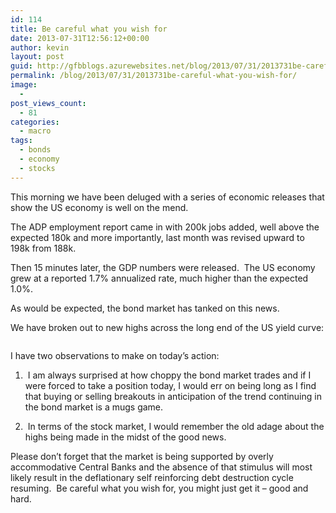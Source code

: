 ```yaml
---
id: 114
title: Be careful what you wish for
date: 2013-07-31T12:56:12+00:00
author: kevin
layout: post
guid: http://gfbblogs.azurewebsites.net/blog/2013/07/31/2013731be-careful-what-you-wish-for/
permalink: /blog/2013/07/31/2013731be-careful-what-you-wish-for/
image:
  - 
post_views_count:
  - 81
categories:
  - macro
tags:
  - bonds
  - economy
  - stocks
---
```

This morning we have been deluged with a series of economic releases that show the US economy is well on the mend.

The ADP employment report came in with 200k jobs added, well above the expected 180k and more importantly, last month was revised upward to 198k from 188k.

Then 15 minutes later, the GDP numbers were released.  The US economy grew at a reported 1.7% annualized rate, much higher than the expected 1.0%.

As would be expected, the bond market has tanked on this news.

We have broken out to new highs across the long end of the US yield curve:

<img class="aligncenter" alt="" src="http://themacrotourist.com/blogs/US%2030%20Yr%20Jul%2031%2013.gif" />

I have two observations to make on today&#8217;s action:

1.  I am always surprised at how choppy the bond market trades and if I were forced to take a position today, I would err on being long as I find that buying or selling breakouts in anticipation of the trend continuing in the bond market is a mugs game.

2.  In terms of the stock market, I would remember the old adage about the highs being made in the midst of the good news.

Please don&#8217;t forget that the market is being supported by overly accommodative Central Banks and the absence of that stimulus will most likely result in the deflationary self reinforcing debt destruction cycle resuming.  Be careful what you wish for, you might just get it &#8211; good and hard.

&nbsp;